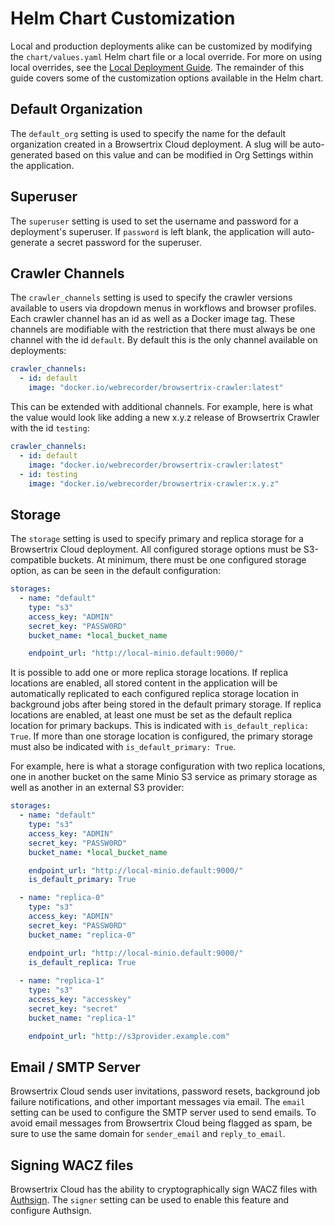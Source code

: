 # Helm Chart Customization

Local and production deployments alike can be customized by modifying the ``chart/values.yaml`` Helm chart file or a local override. For more on using local overrides, see the [Local Deployment Guide](local.md). The remainder of this guide covers some of the customization options available in the Helm chart.

## Default Organization

The ``default_org`` setting is used to specify the name for the default organization created in a Browsertrix Cloud deployment. A slug will be auto-generated based on this value and can be modified in Org Settings within the application.

## Superuser

The ``superuser`` setting is used to set the username and password for a deployment's superuser. If ``password`` is left blank, the application will auto-generate a secret password for the superuser.

## Crawler Channels

The ``crawler_channels`` setting is used to specify the crawler versions available to users via dropdown menus in workflows and browser profiles. Each crawler channel has an id as well as a Docker image tag. These channels are modifiable with the restriction that there must always be one channel with the id ``default``. By default this is the only channel available on deployments:

```yaml
crawler_channels:
  - id: default
    image: "docker.io/webrecorder/browsertrix-crawler:latest"
```

This can be extended with additional channels. For example, here is what the value would look like adding a new x.y.z release of Browsertrix Crawler with the id ``testing``:

```yaml
crawler_channels:
  - id: default
    image: "docker.io/webrecorder/browsertrix-crawler:latest"
  - id: testing
    image: "docker.io/webrecorder/browsertrix-crawler:x.y.z"
```

## Storage

The ``storage`` setting is used to specify primary and replica storage for a Browsertrix Cloud deployment. All configured storage options must be S3-compatible buckets. At minimum, there must be one configured storage option, as can be seen in the default configuration:

```yaml
storages:
  - name: "default"
    type: "s3"
    access_key: "ADMIN"
    secret_key: "PASSW0RD"
    bucket_name: *local_bucket_name

    endpoint_url: "http://local-minio.default:9000/"
```

It is possible to add one or more replica storage locations. If replica locations are enabled, all stored content in the application will be automatically replicated to each configured replica storage location in background jobs after being stored in the default primary storage. If replica locations are enabled, at least one must be set as the default replica location for primary backups. This is indicated with ``is_default_replica: True``. If more than one storage location is configured, the primary storage must also be indicated with ``is_default_primary: True``.

For example, here is what a storage configuration with two replica locations, one in another bucket on the same Minio S3 service as primary storage as well as another in an external S3 provider:

```yaml
storages:
  - name: "default"
    type: "s3"
    access_key: "ADMIN"
    secret_key: "PASSW0RD"
    bucket_name: *local_bucket_name

    endpoint_url: "http://local-minio.default:9000/"
    is_default_primary: True

  - name: "replica-0"
    type: "s3"
    access_key: "ADMIN"
    secret_key: "PASSW0RD"
    bucket_name: "replica-0"

    endpoint_url: "http://local-minio.default:9000/"
    is_default_replica: True
  
  - name: "replica-1"
    type: "s3"
    access_key: "accesskey"
    secret_key: "secret"
    bucket_name: "replica-1"

    endpoint_url: "http://s3provider.example.com"
```

## Email / SMTP Server

Browsertrix Cloud sends user invitations, password resets, background job failure notifications, and other important messages via email. The ``email`` setting can be used to configure the SMTP server used to send emails. To avoid email messages from Browsertrix Cloud being flagged as spam, be sure to use the same domain for ``sender_email`` and ``reply_to_email``.

## Signing WACZ files

Browsertrix Cloud has the ability to cryptographically sign WACZ files with [Authsign](https://github.com/webrecorder/authsign). The ``signer`` setting can be used to enable this feature and configure Authsign.
